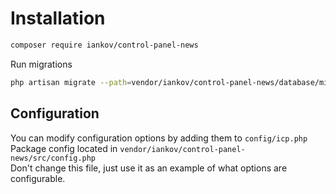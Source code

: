 # Installation

```bash
composer require iankov/control-panel-news
```

Run migrations

```bash
php artisan migrate --path=vendor/iankov/control-panel-news/database/migrations
```

## Configuration
You can modify configuration options by adding them to `config/icp.php`<br>
Package config located in `vendor/iankov/control-panel-news/src/config.php`<br>
Don't change this file, just use it as an example of what options are configurable.
